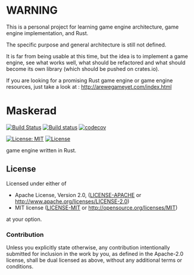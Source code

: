 # WARNING
This is a personal project for learning game engine architecture, game engine implementation, and Rust.

The specific purpose and general architecture is still not defined.
 
 It is far from being usable at this time, but the idea is to implement a game engine, see what works well,
 what should be refactored and what should become its own library (which should be pushed on crates.io).
 
 If you are looking for a promising Rust game engine or game engine resources, just take a look at : 
 http://arewegameyet.com/index.html

# Maskerad
[![Build Status](https://travis-ci.org/Malkaviel/Maskerad_GameEngine.svg?branch=master)](https://travis-ci.org/Malkaviel/Maskerad_GameEngine)
[![Build status](https://ci.appveyor.com/api/projects/status/4dowa31sf4mgmgrb/branch/master?svg=true)](https://ci.appveyor.com/project/Malkaviel/kindredengine/branch/master)
[![codecov](https://codecov.io/gh/Malkaviel/Maskerad-GameEngine/branch/master/graph/badge.svg)](https://codecov.io/gh/Malkaviel/Maskerad-GameEngine)



[![License: MIT](https://img.shields.io/badge/License-MIT-yellow.svg)](https://opensource.org/licenses/MIT) [![License](https://img.shields.io/badge/License-Apache%202.0-blue.svg)](https://opensource.org/licenses/Apache-2.0)

game engine written in Rust.

## License

Licensed under either of

 * Apache License, Version 2.0, ([LICENSE-APACHE](LICENSE-APACHE) or http://www.apache.org/licenses/LICENSE-2.0)
 * MIT license ([LICENSE-MIT](LICENSE-MIT) or http://opensource.org/licenses/MIT)

at your option.

### Contribution

Unless you explicitly state otherwise, any contribution intentionally submitted
for inclusion in the work by you, as defined in the Apache-2.0 license, shall be dual licensed as above, without any
additional terms or conditions.

